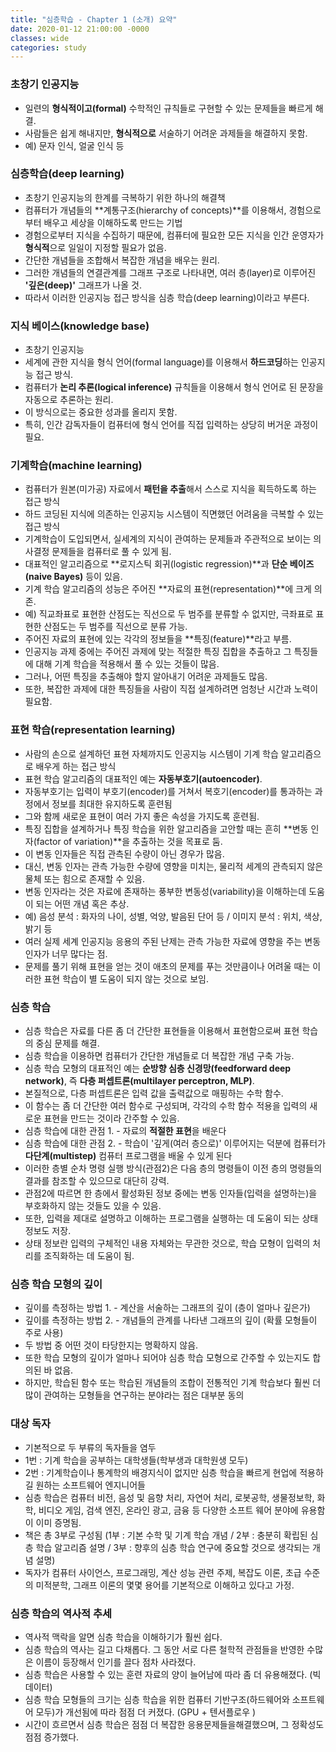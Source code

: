 ```yaml
---
title: "심층학습 - Chapter 1 (소개) 요약"
date: 2020-01-12 21:00:00 -0000
classes: wide
categories: study
---
```


### 초창기 인공지능
- 일련의 **형식적이고(formal)** 수학적인 규칙들로 구현할 수 있는 문제들을 빠르게 해결.
- 사람들은 쉽게 해내지만, **형식적으로** 서술하기 어려운 과제들을 해결하지 못함.
- 예) 문자 인식, 얼굴 인식 등

### 심층학습(deep learning)
- 초창기 인공지능의 한계를 극복하기 위한 하나의 해결책
- 컴퓨터가 개념들의 **계통구조(hierarchy of concepts)**를 이용해서, 경험으로부터 배우고 세상을 이해하도록 만드는 기법
- 경험으로부터 지식을 수집하기 때문에, 컴퓨터에 필요한 모든 지식을 인간 운영자가 **형식적**으로 일일이 지정할 필요가 없음.
- 간단한 개념들을 조합해서 복잡한 개념을 배우는 원리.
- 그러한 개념들의 연결관계를 그래프 구조로 나타내면, 여러 층(layer)로 이루어진 **'깊은(deep)'** 그래프가 나올 것.
- 따라서 이러한 인공지능 접근 방식을 심층 학습(deep learning)이라고 부른다. 

### 지식 베이스(knowledge base)
- 초창기 인공지능
- 세계에 관한 지식을 형식 언어(formal language)를 이용해서 **하드코딩**하는 인공지능 접근 방식.
- 컴퓨터가 **논리 추론(logical inference)** 규칙들을 이용해서 형식 언어로 된 문장을 자동으로 추론하는 원리.
- 이 방식으로는 중요한 성과를 올리지 못함.
- 특히, 인간 감독자들이 컴퓨터에 형식 언어를 직접 입력하는 상당히 버거운 과정이 필요.

### 기계학습(machine learning)
- 컴퓨터가 원본(미가공) 자료에서 **패턴을 추출**해서 스스로 지식을 획득하도록 하는 접근 방식
- 하드 코딩된 지식에 의존하는 인공지능 시스템이 직면했던 어려움을 극복할 수 있는 접근 방식
- 기계학습이 도입되면서, 실세계의 지식이 관여하는 문제들과 주관적으로 보이는 의사결정 문제들을 컴퓨터로 풀 수 있게 됨.
- 대표적인 알고리즘으로 **로지스틱 회귀(logistic regression)**과 **단순 베이즈(naive Bayes)** 등이 있음.
- 기계 학습 알고리즘의 성능은 주어진 **자료의 표현(representation)**에 크게 의존.
- 예) 직교좌표로 표현한 산점도는 직선으로 두 범주를 분류할 수 없지만, 극좌표로 표현한 산점도는 두 범주를 직선으로 분류 가능. 
- 주어진 자료의 표현에 있는 각각의 정보들을 **특징(feature)**라고 부름.
- 인공지능 과제 중에는 주어진 과제에 맞는 적절한 특징 집합을 추출하고 그 특징들에 대해 기계 학습을 적용해서 풀 수 있는 것들이 많음. 
- 그러나, 어떤 특징을 추출해야 할지 알아내기 어려운 과제들도 많음.
- 또한, 복잡한 과제에 대한 특징들을 사람이 직접 설계하려면 엄청난 시간과 노력이 필요함.

### 표현 학습(representation learning)
- 사람의 손으로 설계하던 표현 자체까지도 인공지능 시스템이 기계 학습 알고리즘으로 배우게 하는 접근 방식
- 표현 학습 알고리즘의 대표적인 예는 **자동부호기(autoencoder)**.
- 자동부호기는 입력이 부호기(encoder)를 거쳐서 복호기(encoder)를 통과하는 과정에서 정보를 최대한 유지하도록 훈련됨
- 그와 함께 새로운 표현이 여러 가지 좋은 속성을 가지도록 훈련됨.
- 특징 집합을 설계하거나 특징 학습을 위한 알고리즘을 고안할 때는 흔히 **변동 인자(factor of variation)**을 추출하는 것을 목표로 둠. 
- 이 변동 인자들은 직접 관측된 수량이 아닌 경우가 많음.
- 대신, 변동 인자는 관측 가능한 수량에 영향을 미치는, 물리적 세계의 관측되지 않은 물체 또는 힘으로 존재할 수 있음.
- 변동 인자라는 것은 자료에 존재하는 풍부한 변동성(variability)을 이해하는데 도움이 되는 어떤 개념 혹은 추상.
- 예) 음성 분석 : 화자의 나이, 성별, 억양, 발음된 단어 등 / 이미지 분석 : 위치, 색상, 밝기 등
- 여러 실제 세계 인공지능 응용의 주된 난제는 관측 가능한 자료에 영향을 주는 변동 인자가 너무 많다는 점.
- 문제를 풀기 위해 표현을 얻는 것이 애초의 문제를 푸는 것만큼이나 어려울 때는 이러한 표현 학습이 별 도움이 되지 않는 것으로 보임.

### 심층 학습
- 심층 학습은 자료를 다른 좀 더 간단한 표현들을 이용해서 표현함으로써 표현 학습의 중심 문제를 해결.
- 심층 학습을 이용하면 컴퓨터가 간단한 개념들로 더 복잡한 개념 구축 가능.
- 심층 학습 모형의 대표적인 예는 **순방향 심층 신경망(feedforward deep network)**, 즉 **다층 퍼셉트론(multilayer perceptron, MLP)**.
- 본질적으로, 다층 퍼셉트론은 입력 값을 출력값으로 매핑하는 수학 함수.
- 이 함수는 좀 더 간단한 여러 함수로 구성되며, 각각의 수학 함수 적용을 입력의 새로운 표현을 만드는 것이라 간주할 수 있음. 
- 심층 학습에 대한 관점 1. - 자료의 **적절한 표현**을 배운다
- 심층 학습에 대한 관점 2. - 학습이 '깊게(여러 층으로)' 이루어지는 덕분에 컴퓨터가 **다단계(multistep)** 컴퓨터 프로그램을 배울 수 있게 된다
- 이러한 층별 순차 명령 실행 방식(관점2)은 다음 층의 명령들이 이전 층의 명령들의 결과를 참조할 수 있으므로 대단히 강력.
- 관점2에 따르면 한 층에서 활성화된 정보 중에는 변동 인자들(입력을 설명하는)을 부호화하지 않는 것들도 있을 수 있음.
- 또한, 입력을 제대로 설명하고 이해하는 프로그램을 실행하는 데 도움이 되는 상태 정보도 저장.
- 상태 정보란 입력의 구체적인 내용 자체와는 무관한 것으로, 학습 모형이 입력의 처리를 조직화하는 데 도움이 됨.

### 심층 학습 모형의 깊이
- 깊이를 측정하는 방법 1. - 계산을 서술하는 그래프의 깊이 (층이 얼마나 깊은가)
- 깊이를 측정하는 방법 2. - 개념들의 관계를 나타낸 그래프의 깊이 (확률 모형들이 주로 사용)
- 두 방법 중 어떤 것이 타당한지는 명확하지 않음.
- 또한 학습 모형의 깊이가 얼마나 되어야 심층 학습 모형으로 간주할 수 있는지도 합의된 바 없음.
- 하지만, 학습된 함수 또는 학습된 개념들의 조합이 전통적인 기계 학습보다 훨씬 더 많이 관여하는 모형들을 연구하는 분야라는 점은 대부분 동의

### 대상 독자
- 기본적으로 두 부류의 독자들을 염두
- 1번 : 기계 학습을 공부하는 대학생들(학부생과 대학원생 모두)
- 2번 : 기계학습이나 통계학의 배경지식이 없지만 심층 학습을 빠르게 현업에 적용하길 원하는 소프트웨어 엔지니어들
- 심층 학습은 컴퓨터 비전, 음성 및 음향 처리, 자연어 처리, 로봇공학, 생물정보학, 화학, 비디오 게임, 검색 엔진, 온라인 광고, 금융 등 다양한 소프트 웨어 분야에 유용함이 이미 증명됨. 
- 책은 총 3부로 구성됨 (1부 : 기본 수학 및 기계 학습 개념 / 2부 : 충분히 확립된 심층 학습 알고리즘 설명 / 3부 : 향후의 심층 학습 연구에 중요할 것으로 생각되는 개념 설명)
- 독자가 컴퓨터 사이언스, 프로그래밍, 계산 성능 관련 주제, 복잡도 이론, 초급 수준의 미적분학, 그래프 이론의 몇몇 용어를 기본적으로 이해하고 있다고 가정.

### 심층 학습의 역사적 추세
- 역사적 맥락을 알면 심층 학습을 이해하기가 훨씬 쉽다.
- 심층 학습의 역사는 길고 다채롭다. 그 동안 서로 다른 철학적 관점들을 반영한 수많은 이름이 등장해서 인기를 끌다 점차 사라졌다.
- 심층 학습은 사용할 수 있는 훈련 자료의 양이 늘어남에 따라 좀 더 유용해졌다. (빅데이터)
- 심층 학습 모형들의 크기는 심층 학습을 위한 컴퓨터 기반구조(하드웨어와 소프트웨어 모두)가 개선됨에 따라 점점 더 커졌다. (GPU + 텐서플로우 )
- 시간이 흐르면서 심층 학습은 점점 더 복잡한 응용문제들을해결했으며, 그 정확성도 점점 증가했다. 


